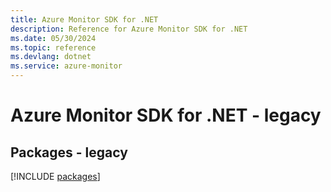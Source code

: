 ```yaml
---
title: Azure Monitor SDK for .NET
description: Reference for Azure Monitor SDK for .NET
ms.date: 05/30/2024
ms.topic: reference
ms.devlang: dotnet
ms.service: azure-monitor
---
```

# Azure Monitor SDK for .NET - legacy
## Packages - legacy
[!INCLUDE [packages](monitor-index.md)]